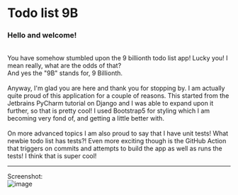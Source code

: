# Todo list 9B  

### Hello and welcome!  
<br />
You have somehow stumbled upon the 9 billionth todo list app! Lucky you! I mean really, what are the odds of that? <br />
And yes the "9B" stands for, 9 Billionth. <br />
<br />
Anyway, I'm glad you are here and thank you for stopping by. I am actually quite proud of this application for a couple of reasons. This started
from the Jetbrains PyCharm tutorial on Django and I was able to expand upon it further, so that is pretty cool! I used Bootstrap5 for styling which I am
becoming very fond of, and getting a little better with. <br />  
<br />
On more advanced topics I am also proud to say that I have unit tests! What newbie todo list has tests?! Even more exciting though is the GitHub
Action that triggers on commits and attempts to build the app as well as runs the tests! I think that is super cool!  
<br />

---  

Screenshot:  
![image](https://github.com/user-attachments/assets/3e5dac96-c247-41e8-9025-12d03512928a)
